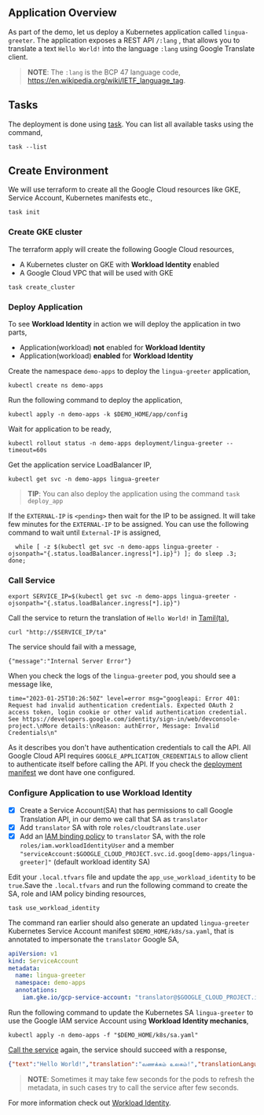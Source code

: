 ## Application Overview

As part of the demo, let us deploy a Kubernetes application called `lingua-greeter`. The application exposes a REST API `/:lang` , that allows you to translate a text `Hello World!` into the language `:lang` using Google Translate client.

> **NOTE**: The `:lang` is the BCP 47 language code, <https://en.wikipedia.org/wiki/IETF_language_tag>.
>

## Tasks

The deployment is done using [task](https://taskfile.dev). You can list all available tasks using the command,

```shell
task --list
```

## Create Environment

We will use terraform to create all the Google Cloud resources like GKE, Service Account, Kubernetes manifests etc.,

```shell
task init
```

### Create GKE cluster

The terraform apply will create the following Google Cloud resources,

- A Kubernetes cluster on GKE with **Workload Identity** enabled
- A Google Cloud VPC that will be used with GKE

```shell
task create_cluster
```
  
### Deploy Application

To see **Workload Identity** in action we will deploy the application in two parts,

- Application(workload) **not** enabled for **Workload Identity**
- Application(workload) **enabled** for **Workload Identity**

Create the namespace `demo-apps` to deploy the `lingua-greeter` application,

```shell
kubectl create ns demo-apps
```

Run the following command to deploy the application,

```shell
kubectl apply -n demo-apps -k $DEMO_HOME/app/config
```

Wait for application to be ready,

```shell
kubectl rollout status -n demo-apps deployment/lingua-greeter --timeout=60s
```

Get the application service LoadBalancer IP,

```shell
kubectl get svc -n demo-apps lingua-greeter
```

> **TIP**: You can also deploy the application using the command `task deploy_app`
>

If the `EXTERNAL-IP` is `<pending>` then wait for the IP to be assigned. It will take few minutes for the `EXTERNAL-IP` to be assigned.
You can use the following command to wait until `External-IP` is assigned,

```shell
  while [ -z $(kubectl get svc -n demo-apps lingua-greeter -ojsonpath="{.status.loadBalancer.ingress[*].ip}") ]; do sleep .3; done;
```

### Call Service

```shell
export SERVICE_IP=$(kubectl get svc -n demo-apps lingua-greeter -ojsonpath="{.status.loadBalancer.ingress[*].ip}")
```

Call the service to return the translation of `Hello World!` in [Tamil(ta)](https://en.wikipedia.org/wiki/Tamil_language),

```shell
curl "http://$SERVICE_IP/ta"
```

The service should fail with a message,

```text
{"message":"Internal Server Error"}
```

When you check the logs of the `lingua-greeter` pod, you should see a message like,

```text
time="2023-01-25T10:26:50Z" level=error msg="googleapi: Error 401: Request had invalid authentication credentials. Expected OAuth 2 access token, login cookie or other valid authentication credential. See https://developers.google.com/identity/sign-in/web/devconsole-project.\nMore details:\nReason: authError, Message: Invalid Credentials\n"
```

As it describes you don't have authentication credentials to call the API. All Google Cloud API requires `GOOGLE_APPLICATION_CREDENTIALS` to allow client to authenticate itself before calling the API. If you check the [deployment manifest](./../app/config/deployment.yaml) we dont have one configured.

### Configure Application to use Workload Identity

- [x] Create a Service Account(SA) that has permissions to call Google Translation API, in our demo we call that SA as `translator`
- [x] Add `translator` SA with role `roles/cloudtranslate.user`
- [x] Add an [IAM binding policy](https://cloud.google.com/iam/docs/reference/rest/v1/Policy) to `translator` SA, with the role `roles/iam.workloadIdentityUser` and a member `"serviceAccount:$GOOGLE_CLOUD_PROJECT.svc.id.goog[demo-apps/lingua-greeter]"` (default workload identity SA)

Edit your `.local.tfvars` file and update the `app_use_workload_identity` to be `true`.Save the `.local.tfvars` and run the following command to create the SA, role and IAM policy binding resources,

```shell
task use_workload_identity
```

The command ran earlier should also generate an updated `lingua-greeter` Kubernetes Service Account manifest `$DEMO_HOME/k8s/sa.yaml`, that is annotated to impersonate the `translator` Google SA,

```yaml
apiVersion: v1
kind: ServiceAccount
metadata:
  name: lingua-greeter
  namespace: demo-apps
  annotations:
    iam.gke.io/gcp-service-account: "translator@$GOOGLE_CLOUD_PROJECT.iam.gserviceaccount.com"
```

Run the following command to update the Kubernetes SA `lingua-greeter` to use the Google IAM service Account using **Workload Identity mechanics**,

```shell
kubectl apply -n demo-apps -f "$DEMO_HOME/k8s/sa.yaml"
```

[Call the service](#call-service) again, the service should succeed with a response,

```json
{"text":"Hello World!","translation":"வணக்கம் உலகம்!","translationLanguage":"ta"}
```

> **NOTE**: Sometimes it may take few seconds for the pods to refresh the metadata, in such cases try to call the service after few seconds.
>

For more information check out [Workload Identity](https://cloud.google.com/kubernetes-engine/docs/how-to/workload-identity).
